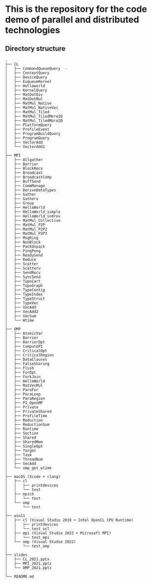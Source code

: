 # This is the repository for the code demo of parallel and distributed technologies

## Directory structure

    .
    ├── CL 
    │   ├── CommandQueueQuery  -  
    │   ├── ContextQuery  
    │   ├── DeviceQuery  
    │   ├── EuqueueKernel
    │   ├── Helloworld
    │   ├── KernelQuery
    │   ├── MatDotDiv
    │   ├── MatDotMul
    │   ├── MatMul_Native
    │   ├── MatMul_NativeVec
    │   ├── MatMul_Tiled
    │   ├── MatMul_TiledMore1D
    │   ├── MatMul_TiledMore2D
    │   ├── PlatformQuery
    │   ├── ProfileEvent
    │   ├── ProgramBuildQuery
    │   ├── ProgramQuery
    │   ├── VectorAdd
    │   └── VectorAdd1 
    │   
    ├── MPI
    │   ├── Allgather
    │   ├── Barrier
    │   ├── BlockRecv
    │   ├── Broadcast
    │   ├── BroadcastComp
    │   ├── BuffSend
    │   ├── CommManage
    │   ├── DeriveDataTypes
    │   ├── Gather
    │   ├── Gatherv
    │   ├── Group
    │   ├── HelloWorld
    │   ├── HelloWorld_simple
    │   ├── HelloWorld_sndrev
    │   ├── MatMul_Collective
    │   ├── MatMul_P2P
    │   ├── MatMul_P2P2
    │   ├── MatMul_P2P3
    │   ├── MsgRing
    │   ├── NonBlock
    │   ├── PackUnpack
    │   ├── PingPong
    │   ├── ReadySend
    │   ├── Reduce
    │   ├── Scatter
    │   ├── Scatterv
    │   ├── SendRecv
    │   ├── SyncSend
    │   ├── TopoCart
    │   ├── TopoGraph
    │   ├── TypeContig
    │   ├── TypeIndex
    │   ├── TypeStruct
    │   ├── TypeVec
    │   ├── VecAdd
    │   ├── VecAdd2
    │   ├── VecSum
    │   └── Wtime 
    │   
    ├── OMP 
    │   ├── AtomicVar
    │   ├── Barrier
    │   ├── BarrierOpt
    │   ├── ComputePI
    │   ├── CriticalOpt
    │   ├── CriticalRegion
    │   ├── DataClauses
    │   ├── FalseSharing
    │   ├── Flush
    │   ├── ForOpt
    │   ├── ForkJoin
    │   ├── HelloWorld
    │   ├── MatVecMul
    │   ├── ParaFor
    │   ├── ParaLoop
    │   ├── ParaRegion
    │   ├── PI_OpenMP
    │   ├── Private
    │   ├── PrivateShared
    │   ├── ProfileTime
    │   ├── Reduction
    │   ├── ReductionSum
    │   ├── Runtime
    │   ├── Section
    │   ├── Shared
    │   ├── SharedMem
    │   ├── SingleOpt
    │   ├── Target
    │   ├── Task
    │   ├── ThreadNum
    │   ├── VecAdd
    │   └── omp_get_wtime 
    │   
    ├── macOS (Xcode + clang)
    │   ├── cl
    │   │   ├── printdevices
    │   │   └── test 
    │   ├── mpich
    │   │   └── test 
    │   └── omp 
    │       └── test 
    │   
    ├── win11
    │   ├── cl (Visual Studio 2019 + Intel OpenCL CPU Runtime)
    │   │   ├── printdevices
    │   │   └── test_ocl 
    │   ├── mpi (Visual Studio 2022 + Microsoft MPI)
    │   │   └── test_mpi 
    │   └── omp (Visual Studio 2022)
    │       └── test_omp
    │   
    ├── slides
    │   ├── CL_2021.pptx
    │   ├── MPI_2021.pptx
    │   └── OMP_2021.pptx 
    │   
    └── README.md


